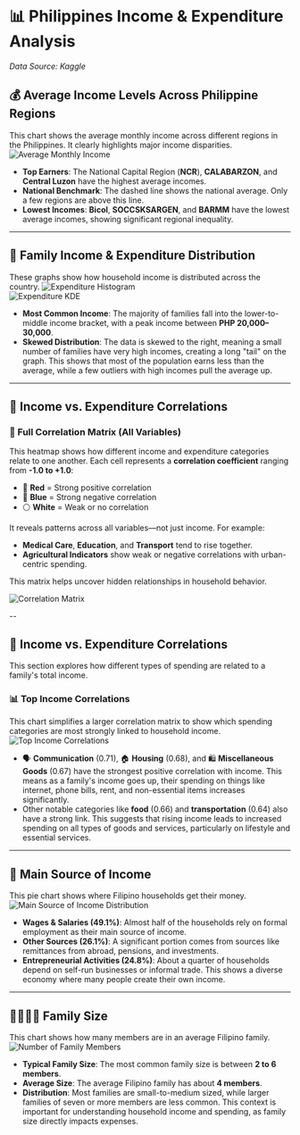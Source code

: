 # 📊 Philippines Income & Expenditure Analysis

*Data Source: Kaggle*

## 💰 Average Income Levels Across Philippine Regions

This chart shows the average monthly income across different regions in the Philippines. It clearly highlights major income disparities. 
![Average Monthly Income](PNG/1.png)

- **Top Earners**: The National Capital Region (**NCR**), **CALABARZON**, and **Central Luzon** have the highest average incomes.
- **National Benchmark**: The dashed line shows the national average. Only a few regions are above this line.
- **Lowest Incomes**: **Bicol**, **SOCCSKSARGEN**, and **BARMM** have the lowest average incomes, showing significant regional inequality.



---

## 🛒 Family Income & Expenditure Distribution

These graphs show how household income is distributed across the country. 
![Expenditure Histogram](PNG/2.png)  
![Expenditure KDE](PNG/3.png)

- **Most Common Income**: The majority of families fall into the lower-to-middle income bracket, with a peak income between **PHP 20,000–30,000**.
- **Skewed Distribution**: The data is skewed to the right, meaning a small number of families have very high incomes, creating a long "tail" on the graph. This shows that most of the population earns less than the average, while a few outliers with high incomes pull the average up.

---
## 🔗 Income vs. Expenditure Correlations  

### 🧮 Full Correlation Matrix (All Variables)  
This heatmap shows how different income and expenditure categories relate to one another. Each cell represents a **correlation coefficient** ranging from **-1.0 to +1.0**:

- 🔴 **Red** = Strong positive correlation  
- 🔵 **Blue** = Strong negative correlation  
- ⚪ **White** = Weak or no correlation

It reveals patterns across all variables—not just income. For example:
- **Medical Care**, **Education**, and **Transport** tend to rise together.
- **Agricultural Indicators** show weak or negative correlations with urban-centric spending.

This matrix helps uncover hidden relationships in household behavior.

![Correlation Matrix](PNG/4.png)



--




## 🔗 Income vs. Expenditure Correlations

This section explores how different types of spending are related to a family's total income.

### 📊 Top Income Correlations

This chart simplifies a larger correlation matrix to show which spending categories are most strongly linked to household income. 
![Top Income Correlations](PNG/5.png)

- 🗣️ **Communication** (0.71), 🏠 **Housing** (0.68), and 🛍️ **Miscellaneous Goods** (0.67) have the strongest positive correlation with income. This means as a family's income goes up, their spending on things like internet, phone bills, rent, and non-essential items increases significantly.
- Other notable categories like **food** (0.66) and **transportation** (0.64) also have a strong link. This suggests that rising income leads to increased spending on all types of goods and services, particularly on lifestyle and essential services.

---

## 🧭 Main Source of Income

This pie chart shows where Filipino households get their money. 
![Main Source of Income Distribution](PNG/6.png)

- **Wages & Salaries (49.1%)**: Almost half of the households rely on formal employment as their main source of income.
- **Other Sources (26.1%)**: A significant portion comes from sources like remittances from abroad, pensions, and investments.
- **Entrepreneurial Activities (24.8%)**: About a quarter of households depend on self-run businesses or informal trade. This shows a diverse economy where many people create their own income.

---

## 👨‍👩‍👧‍👦 Family Size

This chart shows how many members are in an average Filipino family. 
![Number of Family Members](PNG/7.png)

- **Typical Family Size**: The most common family size is between **2 to 6 members**.
- **Average Size**: The average Filipino family has about **4 members**.
- **Distribution**: Most families are small-to-medium sized, while larger families of seven or more members are less common. This context is important for understanding household income and spending, as family size directly impacts expenses.
